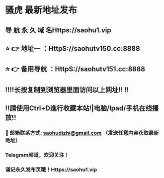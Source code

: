 # 骚虎 最新地址发布 
## 导 航 永 久 域 名Https://saohu1.vip
## ⭐️ 👉 地址一 ：HttpS://saohutv150.cc:8888
## ⭐️ 👉 备用导航 ：HttpS://saohutv151.cc:8888
## ‼️‼️长按复制到浏览器里面访问以上网址‼️  ‼️
## ‼️請使用Ctrl+D進行收藏本站!|电脑/Ipad/手机在线播放‼️
### 📧 邮箱联系方式: saohudizhi@gmail.com （发送任意内容获取最新地址）
### Telegram频道，欢迎关注！
### 谨记永久发布页哦！Https://saohu1.vip
